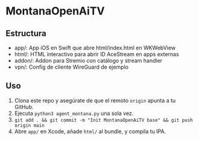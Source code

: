 # MontanaOpenAiTV

## Estructura
- app/: App iOS en Swift que abre html/index.html en WKWebView  
- html/: HTML interactivo para abrir ID AceStream en apps externas  
- addon/: Addon para Stremio con catálogo y stream handler  
- vpn/: Config de cliente WireGuard de ejemplo  

## Uso
1. Clona este repo y asegúrate de que el remoto `origin` apunta a tu GitHub.  
2. Ejecuta `python3 agent_montana.py` una sola vez.
3. `git add . && git commit -m "Init MontanaOpenAiTV base" && git push origin main`  
4. Abre `app/` en Xcode, añade `html/` al bundle, y compila tu IPA.

